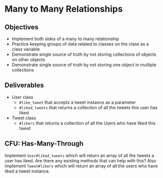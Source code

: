 # Many to Many Relationships


## Objectives 
  * Implement both sides of a many to many relationship
  * Practice keeping groups of data related to classes on the class as a class variable
  * Demonstrate single source of truth by not storing collections of objects on other objects
  * Demonstrate single source of truth by not storing one object in multiple collections

## Deliverables
* User class
  * `#like_tweet` that accepts a tweet instance as a parameter
  * `#liked_tweets` that returns a collection of all the tweets this user has liked
* Tweet class
  * `#likers` that returns a collection of all the Users who have liked this tweet

## CFU: Has-Many-Through
Implement `User#liked_tweets` which will return an array  of all the tweets a user has liked. Are there any existing methods that can help with this?
Also implement `Tweet#likers` which will return an array of all the users who have liked a tweet instance.